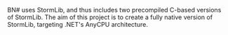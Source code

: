 BN# uses StormLib, and thus includes two precompiled C-based versions of StormLib.  The aim of this project is to create a fully native version of StormLib, targeting .NET's AnyCPU architecture.